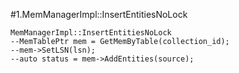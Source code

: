#1.MemManagerImpl::InsertEntitiesNoLock

```
MemManagerImpl::InsertEntitiesNoLock
--MemTablePtr mem = GetMemByTable(collection_id);
--mem->SetLSN(lsn);
--auto status = mem->AddEntities(source);
```